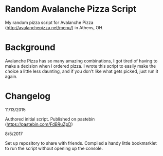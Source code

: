 # Random Avalanche Pizza Script
My random pizza script for Avalanche Pizza (http://avalanchepizza.net/menu/) in Athens, OH.

# Background
Avalanche Pizza has so many amazing combinations, I got tired of having to make a decision when I ordered pizza. I wrote this script to easily make the choice a little less daunting, and if you don't like what gets picked, just run it again.

# Changelog
11/13/2015

Authored initial script. Published on pastebin (https://pastebin.com/FdBRuZpD)

8/5/2017

Set up repository to share with friends. Compiled a handy little bookmarklet to run the script without opening up the console.
